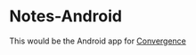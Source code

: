 # Notes-Android

This would be the Android app for [Convergence](https://github.com/cAtaman/Convergence)
